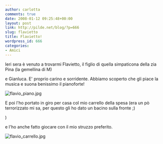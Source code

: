 ```yaml
---
author: carlotta
comments: true
date: 2008-01-12 09:25:48+00:00
layout: post
link: http://pilde.net/blog/?p=666
slug: flavietto
title: Flavietto!
wordpress_id: 666
categories:
- Amici
---
```


Ieri sera è venuto a trovarmi Flavietto, il figlio di quella simpaticona della zia Pina (la gemellina di M)


 e Gianluca.
E' proprio carino e sorridente. Abbiamo scoperto che gli piace la musica e suona benissimo il pianoforte!

![flavio_piano.jpg](http://pilde.net/blog/wp-content/uploads/2008/01/flavio_piano.jpg)




E poi l'ho portato in giro per casa col mio carrello della spesa (era un pò terrorizzato mi sa, per questo gli ho dato un bacino sulla fronte ;)


 )


 e l'ho anche fatto giocare con il mio struzzo preferito.

![flavio_carrello.jpg](http://pilde.net/blog/wp-content/uploads/2008/01/flavio_carrello.jpg)




